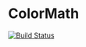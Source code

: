 # ColorMath

[![Build Status](https://travis-ci.org/wookay/ColorMath.jl.svg?branch=master)](https://travis-ci.org/wookay/ColorMath.jl)
